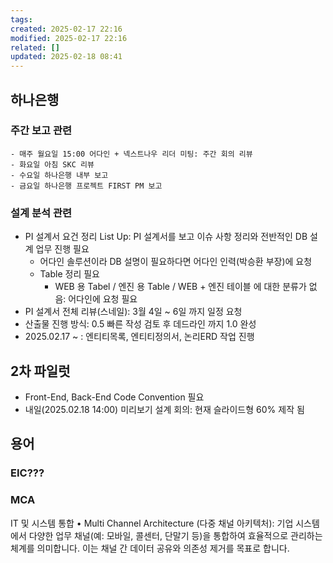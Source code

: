 ```yaml
---
tags: 
created: 2025-02-17 22:16
modified: 2025-02-17 22:16
related: []
updated: 2025-02-18 08:41
---
```

## 하나은행
### 주간 보고 관련
	- 매주 월요일 15:00 어다인 + 넥스트나우 리더 미팅: 주간 회의 리뷰
	- 화요일 아침 SKC 리뷰
	- 수요일 하나은행 내부 보고
	- 금요일 하나은행 프로젝트 FIRST PM 보고
### 설계 분석 관련
- PI 설계서 요건 정리 List Up: PI 설계서를 보고 이슈 사항 정리와 전반적인 DB 설계 업무 진행 필요
	- 어다인 솔루션이라 DB 설명이 필요하다면 어다인 인력(박승환 부장)에 요청
	- Table 정리 필요
		- WEB 용 Tabel / 엔진 용 Table / WEB + 엔진 테이블 에 대한 분류가 없음: 어다인에 요청 필요
- PI 설계서 전체 리뷰(스네일): 3월 4일 ~ 6일 까지 일정 요청
- 산출물 진행 방식: 0.5 빠른 작성 검토 후 데드라인 까지 1.0 완성 
- 2025.02.17 ~ : 엔티티목록, 엔티티정의서, 논리ERD 작업 진행

## 2차 파일럿
- Front-End, Back-End Code Convention 필요
- 내일(2025.02.18 14:00) 미리보기 설계 회의: 현재 슬라이드형 60% 제작 됨

## 용어

### EIC???


### MCA
IT 및 시스템 통합
	•	Multi Channel Architecture (다중 채널 아키텍처): 기업 시스템에서 다양한 업무 채널(예: 모바일, 콜센터, 단말기 등)을 통합하여 효율적으로 관리하는 체계를 의미합니다. 이는 채널 간 데이터 공유와 의존성 제거를 목표로 합니다.